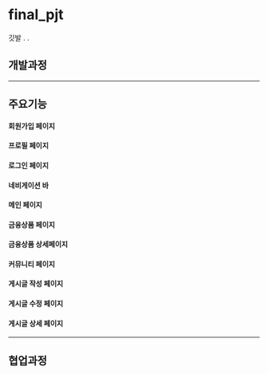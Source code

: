 # final_pjt
깃발 . .
## 개발과정
------------
## 주요기능

#### 회원가입 페이지
#### 프로필 페이지
#### 로그인 페이지
#### 네비게이션 바
#### 메인 페이지
#### 금융상품 페이지
#### 금융상품 상세페이지
#### 커뮤니티 페이지
#### 게시글 작성 페이지
#### 게시글 수정 페이지
#### 게시글 상세 페이지
-----------
## 협업과정

